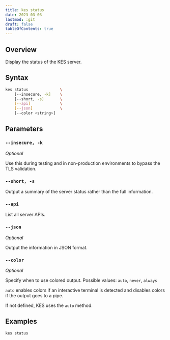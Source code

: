 ```yaml
---
title: kes status
date: 2023-03-03
lastmod: :git
draft: false
tableOfContents: true
---
```


## Overview

Display the status of the KES server.

## Syntax

```sh
kes status              \
    [--insecure, -k]    \
    [--short, -s]       \
    [--api]             \
    [--json]            \
    [--color <string>]
```

## Parameters

### `--insecure, -k`

_Optional_

Use this during testing and in non-production environments to bypass the TLS validation.

### `--short, -s`

Output a summary of the server status rather than the full information.

### `--api`

List all server APIs.

### `--json`

_Optional_

Output the information in JSON format.

### `--color`

_Optional_

Specify when to use colored output. 
Possible values: `auto`, `never`, `always`

`auto` enables colors if an interactive terminal is detected and disables colors if the output goes to a pipe.

If not defined, KES uses the `auto` method.

## Examples

```sh {.copy}
kes status
```
